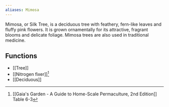 ```yaml
---
aliases: Mimosa
---
```

Mimosa, or Silk Tree, is a deciduous tree with feathery, fern-like leaves and fluffy pink flowers. It is grown ornamentally for its attractive, fragrant blooms and delicate foliage. Mimosa trees are also used in traditional medicine.
## Functions
- [[Tree]]
- [[Nitrogen fixer]][^1]
- [[Deciduous]]

[^1]: [[Gaia's Garden - A Guide to Home-Scale Permaculture, 2nd Edition]] Table 6-3
